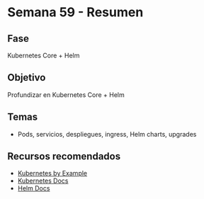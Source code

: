 # Semana 59 - Resumen

## Fase
Kubernetes Core + Helm

## Objetivo
Profundizar en Kubernetes Core + Helm

## Temas
- Pods, servicios, despliegues, ingress, Helm charts, upgrades

## Recursos recomendados
- [Kubernetes by Example](https://kubernetesbyexample.com/)
- [Kubernetes Docs](https://kubernetes.io/docs/home/)
- [Helm Docs](https://helm.sh/docs/)
